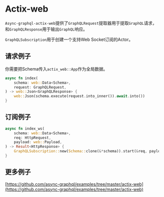 # Actix-web

`Async-graphql-actix-web`提供了`GraphQLRequest`提取器用于提取`GraphQL`请求，和`GraphQLResponse`用于输出`GraphQL`响应。

`GraphQLSubscription`用于创建一个支持Web Socket订阅的Actor。

## 请求例子

你需要把Schema传入`actix_web::App`作为全局数据。

```rust
async fn index(
    schema: web::Data<Schema>,
    request: GraphQLRequest,
) -> web::Json<GraphQLResponse> {
    web::Json(schema.execute(request.into_inner()).await.into())
}
```

## 订阅例子

```rust
async fn index_ws(
    schema: web::Data<Schema>,
    req: HttpRequest,
    payload: web::Payload,
) -> Result<HttpResponse> {
    GraphQLSubscription::new(Schema::clone(&*schema)).start(&req, payload)
}
```

## 更多例子

[https://github.com/async-graphql/examples/tree/master/actix-web](https://github.com/async-graphql/examples/tree/master/actix-web)
